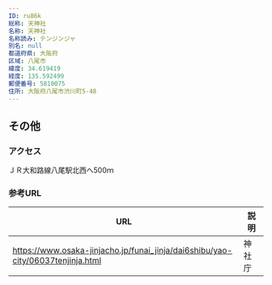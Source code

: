 ```yaml
---
ID: ru86k
総称: 天神社
名称: 天神社
名称読み: テンジンジャ
別名: null
都道府県: 大阪府
区域: 八尾市
緯度: 34.619419
経度: 135.592499
郵便番号: 5810075
住所: 大阪府八尾市渋川町5-48
---
```


## その他

### アクセス

ＪＲ大和路線八尾駅北西へ500ｍ

### 参考URL

| URL                                                                             | 説明   |
| ------------------------------------------------------------------------------- | ------ |
| https://www.osaka-jinjacho.jp/funai_jinja/dai6shibu/yao-city/06037tenjinja.html | 神社庁 |
